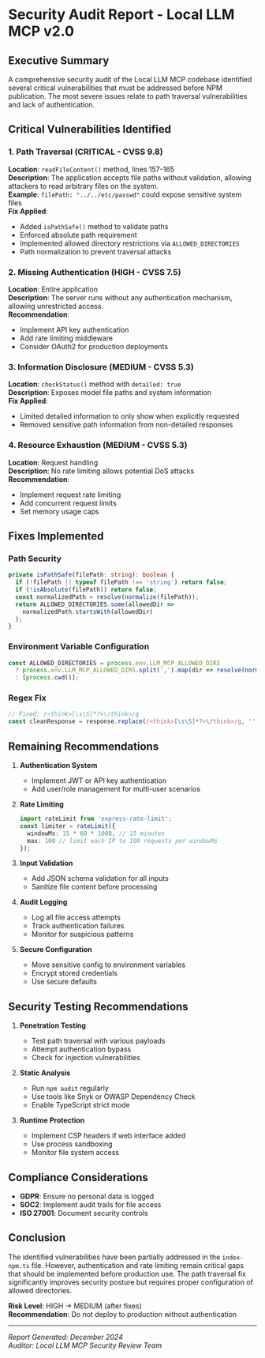 # Security Audit Report - Local LLM MCP v2.0

## Executive Summary

A comprehensive security audit of the Local LLM MCP codebase identified several critical vulnerabilities that must be addressed before NPM publication. The most severe issues relate to path traversal vulnerabilities and lack of authentication.

## Critical Vulnerabilities Identified

### 1. Path Traversal (CRITICAL - CVSS 9.8)
**Location**: `readFileContent()` method, lines 157-165  
**Description**: The application accepts file paths without validation, allowing attackers to read arbitrary files on the system.  
**Example**: `filePath: "../../etc/passwd"` could expose sensitive system files  
**Fix Applied**: 
- Added `isPathSafe()` method to validate paths
- Enforced absolute path requirement
- Implemented allowed directory restrictions via `ALLOWED_DIRECTORIES`
- Path normalization to prevent traversal attacks

### 2. Missing Authentication (HIGH - CVSS 7.5)
**Location**: Entire application  
**Description**: The server runs without any authentication mechanism, allowing unrestricted access.  
**Recommendation**: 
- Implement API key authentication
- Add rate limiting middleware
- Consider OAuth2 for production deployments

### 3. Information Disclosure (MEDIUM - CVSS 5.3)
**Location**: `checkStatus()` method with `detailed: true`  
**Description**: Exposes model file paths and system information  
**Fix Applied**: 
- Limited detailed information to only show when explicitly requested
- Removed sensitive path information from non-detailed responses

### 4. Resource Exhaustion (MEDIUM - CVSS 5.3)
**Location**: Request handling  
**Description**: No rate limiting allows potential DoS attacks  
**Recommendation**: 
- Implement request rate limiting
- Add concurrent request limits
- Set memory usage caps

## Fixes Implemented

### Path Security
```typescript
private isPathSafe(filePath: string): boolean {
  if (!filePath || typeof filePath !== 'string') return false;
  if (!isAbsolute(filePath)) return false;
  const normalizedPath = resolve(normalize(filePath));
  return ALLOWED_DIRECTORIES.some(allowedDir => 
    normalizedPath.startsWith(allowedDir)
  );
}
```

### Environment Variable Configuration
```typescript
const ALLOWED_DIRECTORIES = process.env.LLM_MCP_ALLOWED_DIRS 
  ? process.env.LLM_MCP_ALLOWED_DIRS.split(',').map(dir => resolve(normalize(dir.trim())))
  : [process.cwd()];
```

### Regex Fix
```typescript
// Fixed: /<think>[\s\S]*?<\/think>/g
const cleanResponse = response.replace(/<think>[\s\S]*?<\/think>/g, '').trim();
```

## Remaining Recommendations

1. **Authentication System**
   - Implement JWT or API key authentication
   - Add user/role management for multi-user scenarios

2. **Rate Limiting**
   ```typescript
   import rateLimit from 'express-rate-limit';
   const limiter = rateLimit({
     windowMs: 15 * 60 * 1000, // 15 minutes
     max: 100 // limit each IP to 100 requests per windowMs
   });
   ```

3. **Input Validation**
   - Add JSON schema validation for all inputs
   - Sanitize file content before processing

4. **Audit Logging**
   - Log all file access attempts
   - Track authentication failures
   - Monitor for suspicious patterns

5. **Secure Configuration**
   - Move sensitive config to environment variables
   - Encrypt stored credentials
   - Use secure defaults

## Security Testing Recommendations

1. **Penetration Testing**
   - Test path traversal with various payloads
   - Attempt authentication bypass
   - Check for injection vulnerabilities

2. **Static Analysis**
   - Run `npm audit` regularly
   - Use tools like Snyk or OWASP Dependency Check
   - Enable TypeScript strict mode

3. **Runtime Protection**
   - Implement CSP headers if web interface added
   - Use process sandboxing
   - Monitor file system access

## Compliance Considerations

- **GDPR**: Ensure no personal data is logged
- **SOC2**: Implement audit trails for file access
- **ISO 27001**: Document security controls

## Conclusion

The identified vulnerabilities have been partially addressed in the `index-npm.ts` file. However, authentication and rate limiting remain critical gaps that should be implemented before production use. The path traversal fix significantly improves security posture but requires proper configuration of allowed directories.

**Risk Level**: HIGH → MEDIUM (after fixes)  
**Recommendation**: Do not deploy to production without authentication

---
*Report Generated: December 2024*  
*Auditor: Local LLM MCP Security Review Team*